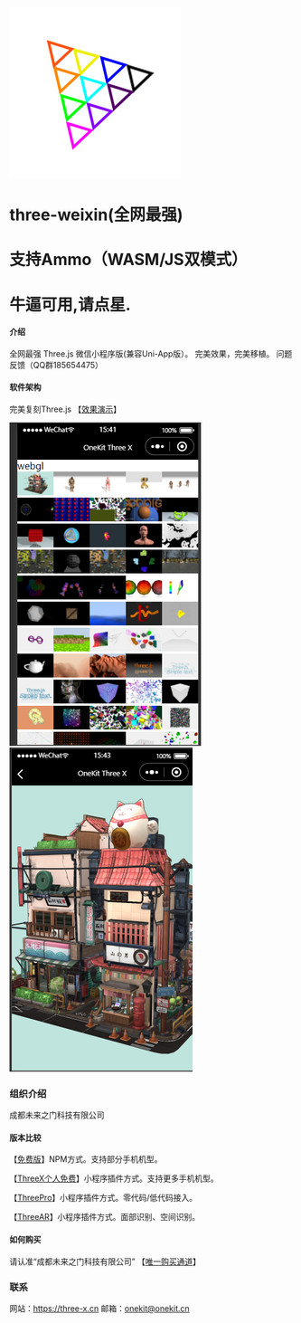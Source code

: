 ![ThreeX](logo.jpeg)
# three-weixin(全网最强)
# 支持Ammo（WASM/JS双模式）
# 牛逼可用,请点星.

#### 介绍
全网最强 Three.js 微信小程序版(兼容Uni-App版）。
完美效果，完美移植。
问题反馈（QQ群185654475）

#### 软件架构
完美复刻Three.js
【[效果演示](https://www.bilibili.com/video/BV1Ed4y1q7CE)】

![输入图片说明](1.png)
![输入图片说明](2.png)

### 组织介绍
成都未来之门科技有限公司

#### 版本比较

【[免费版](免费版.md)】NPM方式。支持部分手机机型。

【[ThreeX个人免费](https://mp.weixin.qq.com/wxopen/plugindevdoc?appid=wx5d6376b4fc730db9)】小程序插件方式。支持更多手机机型。

【[ThreePro](https://mp.weixin.qq.com/wxopen/plugindevdoc?appid=wx74ea3ef7e1e72753)】小程序插件方式。零代码/低代码接入。

【[ThreeAR](https://mp.weixin.qq.com/wxopen/pluginbasicprofile?action=intro&appid=wx87ff7ed2c6c3979d)】小程序插件方式。面部识别、空间识别。

#### 如何购买
请认准“成都未来之门科技有限公司”
【[唯一购买通道](https://three-x.cn)】

### 联系
网站：https://three-x.cn
邮箱：onekit@onekit.cn

